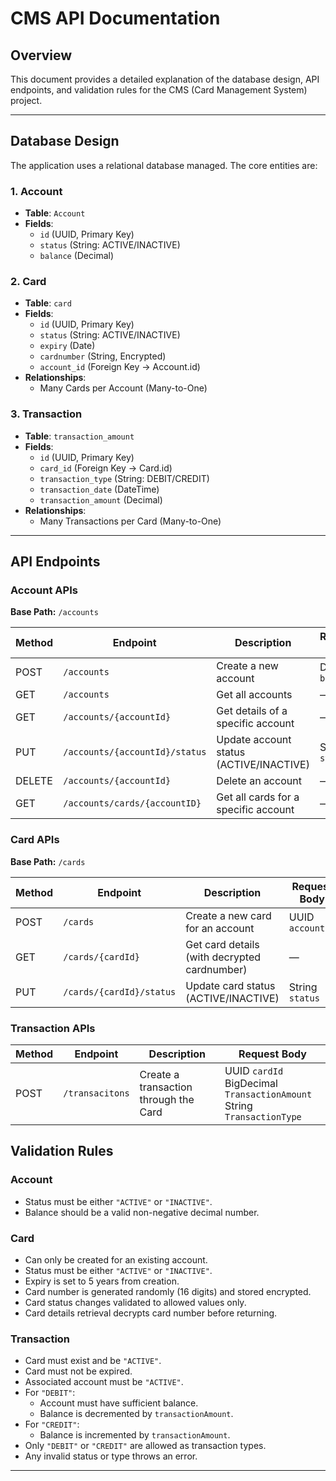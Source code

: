 # CMS API Documentation

## Overview

This document provides a detailed explanation of the database design, API endpoints, and validation rules for the CMS (Card Management System) project.

---

## Database Design

The application uses a relational database managed. The core entities are:

### 1. **Account**
- **Table**: `Account`
- **Fields**:
    - `id` (UUID, Primary Key)
    - `status` (String: ACTIVE/INACTIVE)
    - `balance` (Decimal)

### 2. **Card**
- **Table**: `card`
- **Fields**:
    - `id` (UUID, Primary Key)
    - `status` (String: ACTIVE/INACTIVE)
    - `expiry` (Date)
    - `cardnumber` (String, Encrypted)
    - `account_id` (Foreign Key → Account.id)
- **Relationships**:
    - Many Cards per Account (Many-to-One)

### 3. **Transaction**
- **Table**: `transaction_amount`
- **Fields**:
    - `id` (UUID, Primary Key)
    - `card_id` (Foreign Key → Card.id)
    - `transaction_type` (String: DEBIT/CREDIT)
    - `transaction_date` (DateTime)
    - `transaction_amount` (Decimal)
- **Relationships**:
    - Many Transactions per Card (Many-to-One)

---

## API Endpoints

### **Account APIs**
**Base Path:** `/accounts`

| Method | Endpoint                      | Description                                   | Request Body           |
|--------|-------------------------------|-----------------------------------------------|------------------------|
| POST   | `/accounts`                   | Create a new account                          | Decimal `balance`      |
| GET    | `/accounts`                   | Get all accounts                              | —                      |
| GET    | `/accounts/{accountId}`       | Get details of a specific account             | —                      |
| PUT    | `/accounts/{accountId}/status`| Update account status (ACTIVE/INACTIVE)       | String `status`        |
| DELETE | `/accounts/{accountId}`       | Delete an account                             | —                      |
| GET    | `/accounts/cards/{accountID}` | Get all cards for a specific account          | —                      |

### **Card APIs**
**Base Path:** `/cards`

| Method | Endpoint                      | Description                                   | Request Body           |
|--------|-------------------------------|-----------------------------------------------|------------------------|
| POST   | `/cards`                      | Create a new card for an account              | UUID `accountId`       |
| GET    | `/cards/{cardId}`             | Get card details (with decrypted cardnumber)  | —                      |
| PUT    | `/cards/{cardId}/status`      | Update card status (ACTIVE/INACTIVE)          | String `status`        |

### **Transaction APIs**

| Method | Endpoint        | Description                           | Request Body                                                                  |
|--------|-----------------|---------------------------------------|-------------------------------------------------------------------------------|
| POST   | `/transacitons` | Create a transaction through the Card | UUID `cardId`<br/>BigDecimal `TransactionAmount`<br/>String `TransactionType` |


## Validation Rules

### **Account**
- Status must be either `"ACTIVE"` or `"INACTIVE"`.
- Balance should be a valid non-negative decimal number.

### **Card**
- Can only be created for an existing account.
- Status must be either `"ACTIVE"` or `"INACTIVE"`.
- Expiry is set to 5 years from creation.
- Card number is generated randomly (16 digits) and stored encrypted.
- Card status changes validated to allowed values only.
- Card details retrieval decrypts card number before returning.

### **Transaction**
- Card must exist and be `"ACTIVE"`.
- Card must not be expired.
- Associated account must be `"ACTIVE"`.
- For `"DEBIT"`:
    - Account must have sufficient balance.
    - Balance is decremented by `transactionAmount`.
- For `"CREDIT"`:
    - Balance is incremented by `transactionAmount`.
- Only `"DEBIT"` or `"CREDIT"` are allowed as transaction types.
- Any invalid status or type throws an error.

---
